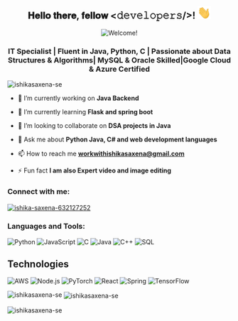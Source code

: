 <div align="center">
<h2> 𝐇𝐞𝐥𝐥𝐨 𝐭𝐡𝐞𝐫𝐞, 𝐟𝐞𝐥𝐥𝐨𝐰 <𝚍𝚎𝚟𝚎𝚕𝚘𝚙𝚎𝚛𝚜/>! <img src="https://github.com/ABSphreak/ABSphreak/blob/master/gifs/Hi.gif" width="30"></h2>
</div>

<div align="center" width="50">

<img src="https://github.com/Ishikasaxena-SE/Ishikasaxena-SE/blob/main/Welcome%20to%20Ishika%E2%80%99s%20Github%20Profile.gif" alt="Welcome!" width="500"/>

</div>
<h3 align="center">IT Specialist | Fluent in Java, Python, C | Passionate about Data Structures & Algorithms| MySQL & Oracle Skilled|Google Cloud & Azure Certified</h3>

<p align="left"> <img src="https://komarev.com/ghpvc/?username=ishikasaxena-se&label=Profile%20views&color=0e75b6&style=flat" alt="ishikasaxena-se" /> </p>

- 🔭 I’m currently working on **Java Backend**

- 🌱 I’m currently learning **Flask and spring boot**

- 👯 I’m looking to collaborate on **DSA projects in Java**

- 💬 Ask me about **Python Java, C# and web development languages**

- 📫 How to reach me **workwithishikasaxena@gmail.com**

- ⚡ Fun fact **I am also Expert video and image editing**

<h3 align="left">Connect with me:</h3>
<p align="left">
<a href="https://linkedin.com/in/ishika-saxena-632127252" target="blank"><img align="center" src="https://raw.githubusercontent.com/rahuldkjain/github-profile-readme-generator/master/src/images/icons/Social/linked-in-alt.svg" alt="ishika-saxena-632127252" height="30" width="40" /></a>
</p>

<h3 align="left">Languages and Tools:</h3>


![Python](https://img.shields.io/badge/-Python-000?&logo=Python)
![JavaScript](https://img.shields.io/badge/-JavaScript-000?&logo=JavaScript)
![C](https://img.shields.io/badge/-C-000?&logo=C)
![Java](https://img.shields.io/badge/-Java-000?&logo=Java&logoColor=007396)
![C++](https://img.shields.io/badge/-C++-000?&logo=c%2b%2b&logoColor=00599C)
![SQL](https://img.shields.io/badge/-SQL-000?&logo=MySQL)

<h2>Technologies</h2>

![AWS](https://img.shields.io/badge/-AWS-000?&logo=Amazon-AWS&logoColor=F90)
![Node.js](https://img.shields.io/badge/-Node.js-000?&logo=node.js)
![PyTorch](https://img.shields.io/badge/-PyTorch-000?&logo=PyTorch)
![React](https://img.shields.io/badge/-React-000?&logo=React)
![Spring](https://img.shields.io/badge/-Spring-000?&logo=Spring)
![TensorFlow](https://img.shields.io/badge/-TensorFlow-000?&logo=TensorFlow)

<p><img align="left" src="https://github-readme-stats.vercel.app/api/top-langs?username=ishikasaxena-se&show_icons=true&locale=en&layout=compact" alt="ishikasaxena-se" /></p>

<p>&nbsp;<img align="center" src="https://github-readme-stats.vercel.app/api?username=ishikasaxena-se&show_icons=true&locale=en" alt="ishikasaxena-se" /></p>

<p><img align="center" src="https://github-readme-streak-stats.herokuapp.com/?user=ishikasaxena-se&" alt="ishikasaxena-se" /></p>
